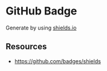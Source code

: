 # GitHub Badge
Generate by using [shields.io](https://shields.io/#your-badge)

## Resources
- https://github.com/badges/shields